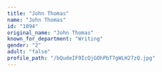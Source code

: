 ```yaml
---
title: "John Thomas"
name: "John Thomas"
id: "1094"
original_name: "John Thomas"
known_for_department: "Writing"
gender: "2"
adult: "false"
profile_path: "/bQudeIF9IcQjGOhPbT7gWLH27zQ.jpg"
---
```

